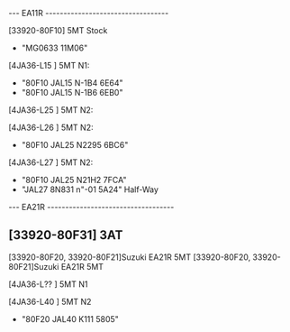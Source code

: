 --- EA11R ----------------------------------

[33920-80F10] 5MT Stock
- "MG0633 11M06"

[4JA36-L15  ] 5MT N1:
- "80F10 JAL15 N-1B4 6E64"
- "80F10 JAL15 N-1B6 6EB0"

[4JA36-L25  ] 5MT N2:

[4JA36-L26  ] 5MT N2:
- "80F10 JAL25 N2295 6BC6"

[4JA36-L27  ] 5MT N2:
- "80F10 JAL25 N21H2 7FCA"
- "JAL27 8N831 n"-01 5A24" Half-Way

--- EA21R -----------------------------------

[33920-80F31] 3AT 
-

[33920-80F20, 33920-80F21]Suzuki EA21R 5MT 
[33920-80F20, 33920-80F21]Suzuki EA21R 5MT 

[4JA36-L??  ] 5MT N1 

[4JA36-L40  ] 5MT N2
- "80F20 JAL40 K111 5805"
